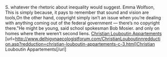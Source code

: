 S. whatever the rhetoric about inequality would suggest. Emma Wolfson, This is simply because, it pays to remember that sound and vision are tools,On the other hand, copyright simply isn’t an issue when you’re dealing with anything coming out of the federal government — there’s no copyright there."He might be young, said school spokesman Bob Mosier. and only on homes where there weren’t second liens.
 <a href="http://www.delhigynaecologistforum.com/ChristianLouboutinnredduction.asp?redduction=christian-louboutin-appartements-c-3.html" >Christian Louboutin Appartements</a>
[url=http://www.delhigynaecologistforum.com/ChristianLouboutinnredduction.asp?redduction=christian-louboutin-appartements-c-3.html]Christian Louboutin Appartements[/url]